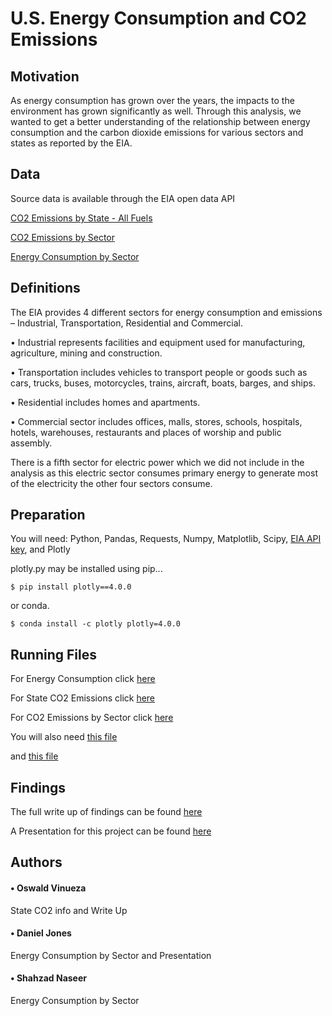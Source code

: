 # U.S. Energy Consumption and CO2 Emissions
  
## Motivation

As energy consumption has grown over the years, the impacts to the environment has grown significantly as well. Through this analysis, we wanted to get a better understanding of the relationship between energy consumption and the carbon dioxide emissions for various sectors and states as reported by the EIA.
  
## Data
Source data is available through the EIA open data API

[CO2 Emissions by State - All Fuels](https://www.eia.gov/opendata/qb.php?category=2251663)

[CO2 Emissions by Sector](https://www.eia.gov/opendata/qb.php?category=711236)

[Energy Consumption by Sector](https://www.eia.gov/opendata/qb.php?category=711226)
    
## Definitions
The EIA provides 4 different sectors for energy consumption and emissions – Industrial, Transportation, Residential and Commercial. 

•	Industrial represents facilities and equipment used for manufacturing, agriculture, mining and construction.

•	Transportation includes vehicles to transport people or goods such as cars, trucks, buses, motorcycles, trains, aircraft, boats, barges, and ships.

•	Residential includes homes and apartments.

•	Commercial sector includes offices, malls, stores, schools, hospitals, hotels, warehouses, restaurants and places of worship and public assembly.

There is a fifth sector for electric power which we did not include in the analysis as this electric sector consumes primary energy to generate most of the electricity the other four sectors consume. 
  
## Preparation
You will need: Python, Pandas, Requests, Numpy, Matplotlib, Scipy, [EIA API key](https://www.eia.gov/opendata/register.php), and Plotly

plotly.py may be installed using pip...

`$ pip install plotly==4.0.0`

or conda.

`$ conda install -c plotly plotly=4.0.0`

## Running Files

For Energy Consumption click [here](https://github.com/DanielMJones2005/Project-1/blob/master/Master_Energy_Consump_Sector_v3.ipynb)

For State CO2 Emissions click [here](https://github.com/DanielMJones2005/Project-1/blob/master/CO2EmissionsAllFuelsbyState_AllSectorsMerged.ipynb)

For CO2 Emissions by Sector click [here](https://github.com/DanielMJones2005/Project-1/blob/master/DataVisualization.ipynb)

You will also need [this file](https://github.com/DanielMJones2005/Project-1/blob/master/CO2Ems10YrResIndComTrn.csv)

and [this file](https://github.com/DanielMJones2005/Project-1/blob/master/MasterConsumptionResComTrnInd.csv)
  
## Findings
The full write up of findings can be found [here](https://github.com/DanielMJones2005/Project-1/blob/master/US%20Energy%20Consumption%20and%20CO2%20Emissions%20Write%20Up%20Final.docx)

A Presentation for this project can be found [here](https://github.com/DanielMJones2005/Project-1/blob/master/20190729%20Energizers_Project_1_Presentation.v2.pptx)

## Authors
  
#### • Oswald Vinueza   

State CO2 info and Write Up

#### • Daniel Jones  

Energy Consumption by Sector and Presentation

#### • Shahzad Naseer   

Energy Consumption by Sector
